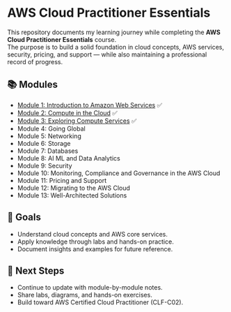 # AWS Cloud Practitioner Essentials

This repository documents my learning journey while completing the **AWS Cloud Practitioner Essentials** course.  
The purpose is to build a solid foundation in cloud concepts, AWS services, security, pricing, and support — while also maintaining a professional record of progress.  

## 📚 Modules
- [Module 1: Introduction to Amazon Web Services](./module-1-introduction-to-cloud/notes.md) ✅
- [Module 2: Compute in the Cloud](./module-2-compute-in-the-cloud/lab-work/notes.md) ✅
- [Module 3: Exploring Compute Services](./module-3-exploring-compute-services/notes.md) ✅
- Module 4: Going Global
- Module 5: Networking
- Module 6: Storage
- Module 7: Databases
- Module 8: AI ML and Data Analytics
- Module 9: Security
- Module 10: Monitoring, Compliance and Governance in the AWS Cloud
- Module 11: Pricing and Support
- Module 12: Migrating to the AWS Cloud
- Module 13: Well-Architected Solutions 

## 🎯 Goals
- Understand cloud concepts and AWS core services.  
- Apply knowledge through labs and hands-on practice.  
- Document insights and examples for future reference.  

## 🚀 Next Steps
- Continue to update with module-by-module notes.  
- Share labs, diagrams, and hands-on exercises.  
- Build toward AWS Certified Cloud Practitioner (CLF-C02).  
